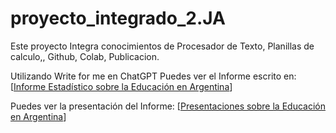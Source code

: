 # proyecto_integrado_2.JA
 Este proyecto Integra conocimientos de Procesador de Texto, Planillas de calculo,, Github, Colab, Publicacion.
 
 Utilizando Write for me en ChatGPT Puedes ver el Informe escrito en: [[Informe Estadístico sobre la Educación en Argentina](https://chatgpt.com/share/674a4fe8-9ba4-8012-ab71-e2b8548e8897)]
 
Puedes ver la presentación del Informe: [[Presentaciones sobre la Educación en Argentina](https://gamma.app/docs/Analisis-Descriptivo-del-Desempeno-Academico-p6mbdzg79r532qi)]
